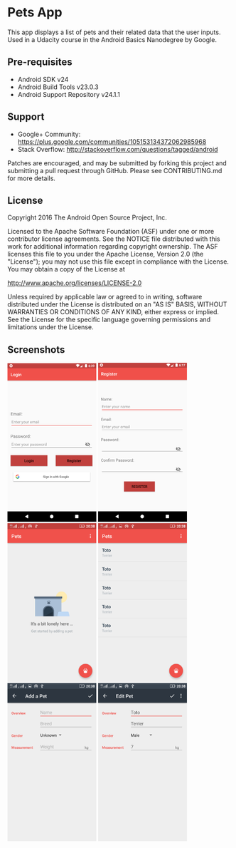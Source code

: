 Pets App
===================================

This app displays a list of pets and their related data that the user inputs.
Used in a Udacity course in the Android Basics Nanodegree by Google.

Pre-requisites
--------------

- Android SDK v24
- Android Build Tools v23.0.3
- Android Support Repository v24.1.1


Support
-------

- Google+ Community: https://plus.google.com/communities/105153134372062985968
- Stack Overflow: http://stackoverflow.com/questions/tagged/android

Patches are encouraged, and may be submitted by forking this project and
submitting a pull request through GitHub. Please see CONTRIBUTING.md for more details.

License
-------

Copyright 2016 The Android Open Source Project, Inc.

Licensed to the Apache Software Foundation (ASF) under one or more contributor
license agreements.  See the NOTICE file distributed with this work for
additional information regarding copyright ownership.  The ASF licenses this
file to you under the Apache License, Version 2.0 (the "License"); you may not
use this file except in compliance with the License.  You may obtain a copy of
the License at

http://www.apache.org/licenses/LICENSE-2.0

Unless required by applicable law or agreed to in writing, software
distributed under the License is distributed on an "AS IS" BASIS, WITHOUT
WARRANTIES OR CONDITIONS OF ANY KIND, either express or implied.  See the
License for the specific language governing permissions and limitations under
the License.

Screenshots
-----------
<img src="ScreenShots/LogInPage.PNG" width="200"/> <img src="ScreenShots/RegisterPage.PNG" width="200"/> <img src="ScreenShots/Screenshot_2019-11-01-20-38-15.png" width="200"/> <img src="ScreenShots/Screenshot_2019-11-01-20-38-32.png" width="200"/> <img src="ScreenShots/Screenshot_2019-11-01-20-38-44.png" width="200"/> <img src="ScreenShots/Screenshot_2019-11-01-20-38-59.png" width="200"/>

